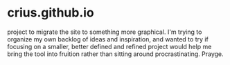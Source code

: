 # crius.github.io
project to migrate the site to something more graphical. I'm trying to organize my own backlog of ideas and inspiration, and wanted to try if focusing on a smaller, better defined and refined project would help me bring the tool into fruition rather than sitting around procrastinating. Prayge.
